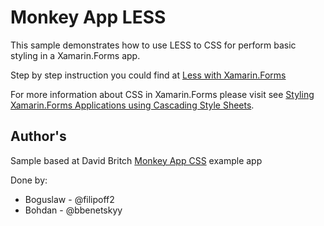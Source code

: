 Monkey App LESS
==============

This sample demonstrates how to use LESS to CSS for perform basic styling in a Xamarin.Forms app.

Step by step instruction you could find at [Less with Xamarin.Forms](https://medium.com/@benetskyybogdan/less-with-xamarin-forms-efb9ad76cc1a)

For more information about CSS in Xamarin.Forms please visit see [Styling Xamarin.Forms Applications using Cascading Style Sheets](https://docs.microsoft.com/xamarin/xamarin-forms/user-interface/styles/css).

Author's
------

Sample based at David Britch [Monkey App CSS](https://github.com/xamarin/xamarin-forms-samples/tree/master/UserInterface/Styles/MonkeyAppCSS) example app

Done by:
* Boguslaw - @filipoff2
* Bohdan - @bbenetskyy